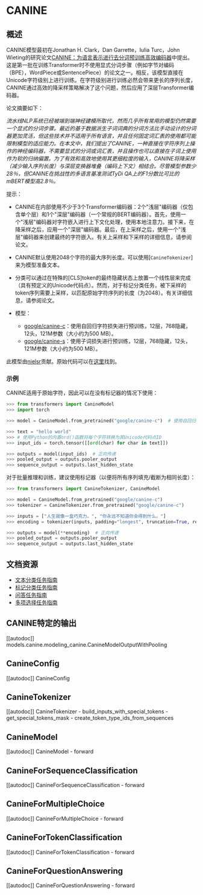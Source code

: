 <!--版权所有2021 HuggingFace团队。

根据Apache许可证，版本2.0（“许可证”）获得许可；除非遵守许可证，否则禁止使用此文件。你可以在


http://www.apache.org/licenses/LICENSE-2.0


获取许可证副本。

除非适用法律要求或书面同意，根据许可证分发的软件是基于“AS IS” BASIS分发的，无论是明示还是暗示的，都不包括保证或条件。请参阅许可证以获取许可证下的特定语言的权限和限制的详细信息。

⚠️请注意，此文件采用Markdown格式，但包含我们的doc-builder的特定语法（类似于MDX），可能在你的Markdown查看器中无法正确渲染。-->

# CANINE

## 概述

CANINE模型最初在Jonathan H. Clark，Dan Garrette，Iulia Turc，John Wieting的研究论文[CANINE：为语言表示进行去分词预训练高效编码器](https://arxiv.org/abs/2103.06874)中提出。这是第一批在训练Transformer时不使用显式分词步骤（例如字节对编码（BPE），WordPiece或SentencePiece）的论文之一。相反，该模型直接在Unicode字符级别上进行训练。在字符级别进行训练必然会带来更长的序列长度，CANINE通过高效的降采样策略解决了这个问题，然后应用了深层Transformer编码器。

论文摘要如下：

*流水线NLP系统已经被端到端神经建模所取代，然而几乎所有常用的模型仍然需要一个显式的分词步骤。最近的基于数据派生子词词典的分词方法比手动设计的分词器更加灵活，但这些技术并不适用于所有语言，并且任何固定词汇表的使用都可能限制模型的适应能力。在本文中，我们提出了CANINE，一种直接在字符序列上操作的神经编码器，不需要显式的分词或词汇表，并且操作也可以直接在子词上使用作为软的归纳偏置。为了有效和高效地使用其更细粒度的输入，CANINE将降采样（减少输入序列长度）与深层变换器堆叠（编码上下文）相结合。尽管模型参数少28％，但CANINE在挑战性的多语言基准测试TyDi QA上的F1分数比可比的mBERT模型高2.8％。*

提示：

- CANINE在内部使用不少于3个Transformer编码器：2个"浅层"编码器（仅包含单个层）和1个"深层"编码器（一个常规的BERT编码器）。首先，使用一个"浅层"编码器对字符嵌入进行上下文化处理，使用本地注意力。接下来，在降采样之后，应用一个"深层"编码器。最后，在上采样之后，使用一个"浅层"编码器来创建最终的字符嵌入。有关上采样和下采样的详细信息，请参阅论文。
- CANINE默认使用2048个字符的最大序列长度。可以使用[`CanineTokenizer`]来为模型准备文本。
- 分类可以通过在特殊的[CLS]token的最终隐藏状态上放置一个线性层来完成（具有预定义的Unicode代码点）。然而，对于标记分类任务，被下采样的token序列需要上采样，以匹配原始字符序列的长度（为2048）。有关详细信息，请参阅论文。
- 模型：

  - [google/canine-c](https://huggingface.co/google/canine-c)：使用自回归字符损失进行预训练，12层，768隐藏，12头，121M参数（大小约为500 MB）。
  - [google/canine-s](https://huggingface.co/google/canine-s)：使用子词损失进行预训练，12层，768隐藏，12头，121M参数（大小约为500 MB）。

此模型由[nielsr](https://huggingface.co/nielsr)贡献。原始代码可以在[这里](https://github.com/google-research/language/tree/master/language/canine)找到。


### 示例

CANINE适用于原始字符，因此可以在没有标记器的情况下使用：

```python
>>> from transformers import CanineModel
>>> import torch

>>> model = CanineModel.from_pretrained("google/canine-c")  # 使用自回归字符损失预训练的模型

>>> text = "hello world"
>>> # 使用Python的内置ord()函数将每个字符转换为其Unicode代码点ID
>>> input_ids = torch.tensor([[ord(char) for char in text]])

>>> outputs = model(input_ids)  # 正向传递
>>> pooled_output = outputs.pooler_output
>>> sequence_output = outputs.last_hidden_state
```

对于批量推理和训练，建议使用标记器（以便将所有序列填充/截断为相同长度）：

```python
>>> from transformers import CanineTokenizer, CanineModel

>>> model = CanineModel.from_pretrained("google/canine-c")
>>> tokenizer = CanineTokenizer.from_pretrained("google/canine-c")

>>> inputs = ["人生就像一盒巧克力。", "你永远不知道你会得到什么。"]
>>> encoding = tokenizer(inputs, padding="longest", truncation=True, return_tensors="pt")

>>> outputs = model(**encoding)  # 正向传递
>>> pooled_output = outputs.pooler_output
>>> sequence_output = outputs.last_hidden_state
```

## 文档资源

- [文本分类任务指南](../tasks/sequence_classification)
- [标记分类任务指南](../tasks/token_classification)
- [问答任务指南](../tasks/question_answering)
- [多项选择任务指南](../tasks/multiple_choice)

## CANINE特定的输出

[[autodoc]] models.canine.modeling_canine.CanineModelOutputWithPooling

## CanineConfig

[[autodoc]] CanineConfig

## CanineTokenizer

[[autodoc]] CanineTokenizer
    - build_inputs_with_special_tokens
    - get_special_tokens_mask
    - create_token_type_ids_from_sequences

## CanineModel

[[autodoc]] CanineModel
    - forward

## CanineForSequenceClassification

[[autodoc]] CanineForSequenceClassification
    - forward

## CanineForMultipleChoice

[[autodoc]] CanineForMultipleChoice
    - forward

## CanineForTokenClassification

[[autodoc]] CanineForTokenClassification
    - forward

## CanineForQuestionAnswering

[[autodoc]] CanineForQuestionAnswering
    - forward